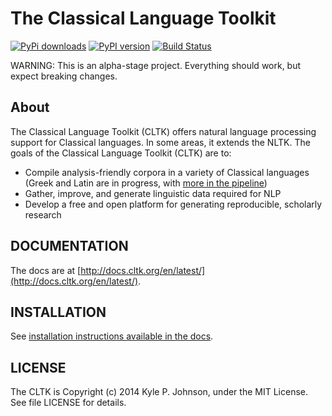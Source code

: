 The Classical Language Toolkit
==============================

[![PyPi downloads](http://img.shields.io/pypi/v/cltk.svg)](https://pypi.python.org/pypi/cltk/) [![PyPI version](http://img.shields.io/pypi/dm/cltk.svg)](https://pypi.python.org/pypi/cltk/)  [![Build Status](http://img.shields.io/travis/kylepjohnson/cltk.svg)](https://travis-ci.org/kylepjohnson/cltk)

WARNING: This is an alpha-stage project. Everything should work, but expect breaking changes.

About 
-----
The Classical Language Toolkit (CLTK) offers natural language processing support for Classical languages. In some areas, it extends the NLTK. The goals of the Classical Language Toolkit (CLTK) are to:

*   Compile analysis-friendly corpora in a variety of Classical languages (Greek and Latin are in progress, with [more in the pipeline](https://github.com/kylepjohnson/cltk/wiki/List-of-Classical-languages))
*   Gather, improve, and generate linguistic data required for NLP
*   Develop a free and open platform for generating reproducible, scholarly research


DOCUMENTATION
-------------

The docs are at [http://docs.cltk.org/en/latest/](http://docs.cltk.org/en/latest/).


INSTALLATION
------------

See [installation instructions available in the docs](http://docs.cltk.org/en/latest/installation.html).


LICENSE
-------

The CLTK is Copyright (c) 2014 Kyle P. Johnson, under the MIT License. See file LICENSE for details.
